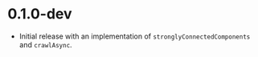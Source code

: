 # 0.1.0-dev

- Initial release with an implementation of `stronglyConnectedComponents` and
  `crawlAsync`.
